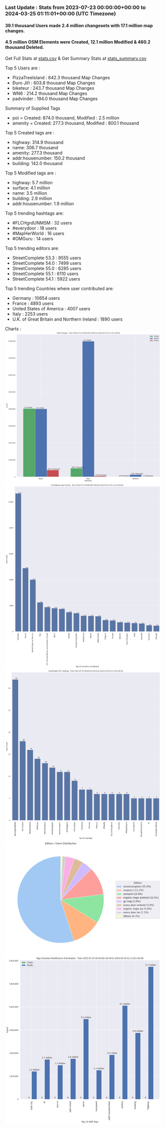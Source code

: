 ### Last Update : Stats from 2023-07-23 00:00:00+00:00 to 2024-03-25 01:11:01+00:00 (UTC Timezone)

#### 39.1 thousand Users made 2.4 million changesets with 17.1 million map changes.
#### 4.5 million OSM Elements were Created, 12.1 million Modified & 460.2 thousand Deleted.
Get Full Stats at [stats.csv](/stats/fieldmappers/Weekly/stats.csv)
 & Get Summary Stats at [stats_summary.csv](/stats/fieldmappers/Weekly/stats_summary.csv)

Top 5 Users are : 
- PizzaTreeIsland : 642.3 thousand Map Changes
- Đuro Jiří : 603.8 thousand Map Changes
- biketeur : 243.7 thousand Map Changes
- WN6 : 214.2 thousand Map Changes
- padvinder : 194.0 thousand Map Changes

Summary of Supplied Tags
- poi = Created: 874.0 thousand, Modified : 2.5 million
- amenity = Created: 277.3 thousand, Modified : 800.1 thousand


Top 5 Created tags are :
- highway: 314.9 thousand
- name: 306.7 thousand
- amenity: 277.3 thousand
- addr:housenumber: 150.2 thousand
- building: 142.0 thousand


Top 5 Modified tags are :
- highway: 5.7 million
- surface: 4.1 million
- name: 3.5 million
- building: 2.9 million
- addr:housenumber: 1.9 million


Top 5 trending hashtags are:
- #FLCHgrdUNMSM : 32 users
- #everydoor : 18 users
- #MapHerWorld : 16 users
- #OMGuru : 14 users


Top 5 trending editors are:
- StreetComplete 53.3 : 9555 users
- StreetComplete 54.0 : 7499 users
- StreetComplete 55.0 : 6285 users
- StreetComplete 55.1 : 6110 users
- StreetComplete 54.1 : 5922 users


Top 5 trending Countries where user contributed are:
- Germany : 10654 users
- France : 4893 users
- United States of America : 4007 users
- Italy : 2253 users
- U.K. of Great Britain and Northern Ireland : 1890 users


 Charts : 
![Alt text](./stats_osm_changes.png) 
![Alt text](./stats_users_per_country.png) 
![Alt text](./stats_users_per_hashtag.png) 
![Alt text](./stats_editors_pie_chart.png) 
![Alt text](./stats_tags.png) 
